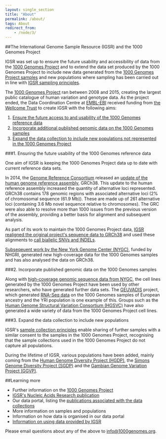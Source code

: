 ```yaml
---
layout: single_section
title: "About"
permalink: /about/
tags: About
redirect_from:
    - /node/3/
---
```

##The International Genome Sample Resource (IGSR) and the 1000 Genomes Project

IGSR was set up to ensure the future usability and accessibility of data from the [1000 Genomes Project](/1000-genomes-summary) and to extend the data set produced by the 1000 Genomes Project to include new data generated from the [1000 Genomes Project samples](/1000-genomes-summary#g1k_data_reuse) and new populations where sampling has been carried out in line with [IGSR sampling principles](/sample_collection_principles).

The [1000 Genomes Project](/1000-genomes-summary) ran between 2008 and 2015, creating the largest public catalogue of human variation and genotype data. As the project ended, the Data Coordination Centre at [EMBL-EBI](http://www.ebi.ac.uk/) received funding from [the Wellcome Trust](http://www.wellcome.ac.uk/) to create IGSR with the following aims:

1. [Ensure the future access to and usability of the 1000 Genomes reference data](#aim1)
2. [Incorporate additional published genomic data on the 1000 Genomes samples](#aim2)
3. [Expand the data collection to include new populations not represented in the 1000 Genomes Project](#aim3)

###<a name="aim1"></a>1. Ensuring the future usability of the 1000 Genomes reference data

One aim of IGSR is keeping the 1000 Genomes Project data up to date with current reference data sets.

In 2014, the [Genome Reference Consortium](http://www.ncbi.nlm.nih.gov/projects/genome/assembly/grc/) released an [update of the human genome reference assembly](https://genome.cshlp.org/content/27/5/849), GRCh38. This update to the human reference assembly increased the quantity of alternative loci represented. GRCh38 contains 178 genomic regions with associated alternative loci (2% of chromosomal sequence (61.9 Mb)). These are made up of 261 alternative loci (containing 3.6 Mb novel sequence relative to chromosomes). The GRC were also able to resolve more than 1000 issues from the previous version of the assembly, providing a better basis for alignment and subsequent analysis.

As part of its work to maintain the 1000 Genomes Project data, [IGSR realigned the original project's sequence data to GRCh38](https://academic.oup.com/gigascience/article/6/7/gix038/3836916) and used these alignments to [call biallelic SNVs and INDELs](https://wellcomeopenresearch.org/articles/4-50).

[Subseqeuent work by the New York Genome Center (NYGC)](https://www.internationalgenome.org/data-portal/data-collection/30x-grch38), funded by NHGRI, generated new high-coverage data for the 1000 Genomes samples and has also analysed the data on GRCh38.

###<a name="aim2"></a>2. Incorporate published genomic data on the 1000 Genomes samples

Along with [high-coverage genomic sequence data from NYGC](https://www.internationalgenome.org/data-portal/data-collection/30x-grch38), the cell lines generated by the 1000 Genomes Project have been used by other researchers, who have generated further data sets. The [GEUVADIS](http://www.geuvadis.org/web/geuvadis) project, which generated [RNA-Seq data](http://www.geuvadis.org/web/geuvadis/rnaseq-project) on the 1000 Genomes samples of European ancestry and the YRI population is one example of this. Groups such as the [Human Genome Structural Variation Consortium (HGSVC)](/data-portal/data-collection/hgsvc2) have also generated a wide variety of data from the 1000 Genomes Project cell lines.

###<a name="aim3"></a>3. Expand the data collection to include new populations

IGSR's [sample collection principles](/sample_collection_principles) enable sharing of further samples with a similar consent to the samples in the 1000 Genomes Project, recognising that the sample collections used in the 1000 Genomes Project do not capture all populations.

During the lifetime of IGSR, various populations have been added, mainly coming from the [Human Genome Diversity Project (HGDP)](/data-portal/data-collection/hgdp), the [Simons Genome Diversity Project (SGDP)](/data-portal/data-collection/sgdp) and the [Gambian Genome Variation Project (GGVP)](/data-portal/data-collection/ggvp-grch38).

##Learning more

* Further information on the [1000 Genomes Project](/1000-genomes-summary)
* [IGSR's Nucleic Acids Research publication](https://academic.oup.com/nar/article/48/D1/D941/5580898)
* Our data portal, listing the [publications associated with the data collections](/data-portal/data-collection)
* More information on samples and populations
* Information on how data is organised in our data portal
* [Information on using data provided by IGSR](/IGSR_disclaimer)

Please email questions about any of the above to [info@1000genomes.org](mailto:info@1000genomes.org).
